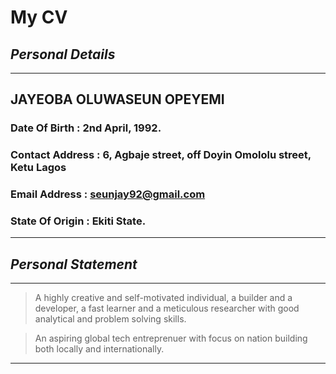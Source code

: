 #  **My CV**

## _Personal Details_
___
## **JAYEOBA OLUWASEUN OPEYEMI**

### **Date Of Birth :**  2nd April, 1992.

### **Contact Address :** 6, Agbaje street, off Doyin Omololu street, Ketu Lagos

### **Email Address :**  seunjay92@gmail.com

### **State Of Origin :**  Ekiti State.
___

## _Personal Statement_

***
> A highly creative and self-motivated individual, a builder and a developer, a fast learner and a meticulous researcher with good analytical and problem solving skills.

> An aspiring global tech entreprenuer with focus on nation building both locally and internationally.

---
